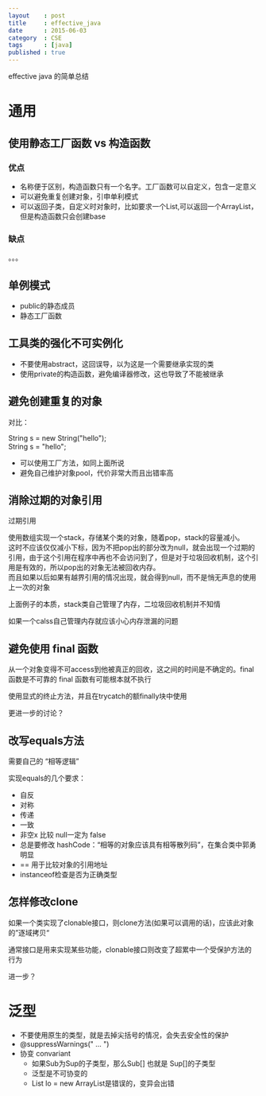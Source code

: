 ```yaml
---
layout    : post
title     : effective_java
date      : 2015-06-03
category  : CSE
tags      : [java]
published : true
---
```


effective java 的简单总结

<!-- more -->

# 通用 

## 使用静态工厂函数 vs 构造函数

### 优点
- 名称便于区别，构造函数只有一个名字。工厂函数可以自定义，包含一定意义
- 可以避免重复创建对象，引申单利模式
- 可以返回子类，自定义时对象时，比如要求一个List,可以返回一个ArrayList，但是构造函数只会创建base

### 缺点

。。。


## 单例模式 

- public的静态成员
- 静态工厂函数

## 工具类的强化不可实例化

- 不要使用abstract，这回误导，以为这是一个需要继承实现的类
- 使用private的构造函数，避免编译器修改，这也导致了不能被继承

## 避免创建重复的对象

对比：

String s = new String("hello");  
String s = "hello";

- 可以使用工厂方法，如同上面所说
- 避免自己维护对象pool，代价非常大而且出错率高

## 消除过期的对象引用
过期引用

使用数组实现一个stack，存储某个类的对象，随着pop，stack的容量减小。  
这时不应该仅仅减小下标，因为不把pop出的部分改为null，就会出现一个过期的引用，由于这个引用在程序中再也不会访问到了，但是对于垃圾回收机制，这个引用是有效的，所以pop出的对象无法被回收内存。  
而且如果以后如果有越界引用的情况出现，就会得到null，而不是悄无声息的使用上一次的对象

上面例子的本质，stack类自己管理了内存，二垃圾回收机制并不知情

如果一个calss自己管理内存就应该小心内存泄漏的问题


## 避免使用 final 函数

从一个对象变得不可access到他被真正的回收，这之间的时间是不确定的。final 函数是不可靠的
final 函数有可能根本就不执行

使用显式的终止方法，并且在trycatch的额finally块中使用

更进一步的讨论？

## 改写equals方法

需要自己的 “相等逻辑”  

实现equals的几个要求：

- 自反
- 对称
- 传递
- 一致
- 非空x 比较 null一定为 false
- 总是要修改 hashCode：“相等的对象应该具有相等散列码”，在集合类中郭勇明显
- == 用于比较对象的引用地址
- instanceof检查是否为正确类型


## 怎样修改clone

如果一个类实现了clonable接口，则clone方法(如果可以调用的话)，应该此对象的”逐域拷贝“

通常接口是用来实现某些功能，clonable接口则改变了超累中一个受保护方法的行为

进一步？


# 泛型

- 不要使用原生的类型，就是去掉尖括号的情况，会失去安全性的保护
- @suppressWarnings(" ... ")
- 协变 convariant
    - 如果Sub为Sup的子类型，那么Sub[] 也就是 Sup[]的子类型
    - 泛型是不可协变的
    - List<Object> lo = new ArrayList<Long>是错误的，变异会出错 
